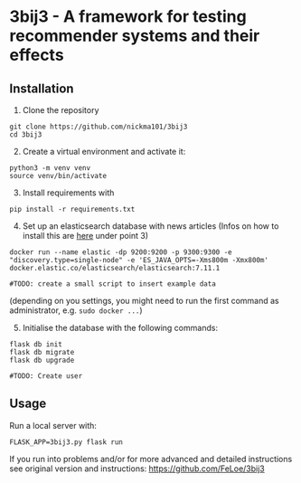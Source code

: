 # 3bij3 - A framework for testing recommender systems and their effects 

## Installation

1. Clone the repository

```
git clone https://github.com/nickma101/3bij3
cd 3bij3
```

2. Create a virtual environment and activate it:

```
python3 -m venv venv
source venv/bin/activate
```

3. Install requirements with 

```
pip install -r requirements.txt
```

4. Set up an elasticsearch database with news articles (Infos on how to install this are [here](https://github.com/uvacw/inca/blob/development/doc/gettingstarted.md) under point 3)

```
docker run --name elastic -dp 9200:9200 -p 9300:9300 -e "discovery.type=single-node" -e 'ES_JAVA_OPTS=-Xms800m -Xmx800m'  docker.elastic.co/elasticsearch/elasticsearch:7.11.1
```

`#TODO: create a small script to insert example data`

(depending on you settings, you might need to run the first command as administrator, e.g. `sudo docker ...`)

5. Initialise the database with the following commands:

```python3
flask db init
flask db migrate
flask db upgrade
```

`#TODO: Create user`

## Usage

Run a local server with:

```
FLASK_APP=3bij3.py flask run
```

If you run into problems and/or for more advanced and detailed instructions see original version and instructions: https://github.com/FeLoe/3bij3
